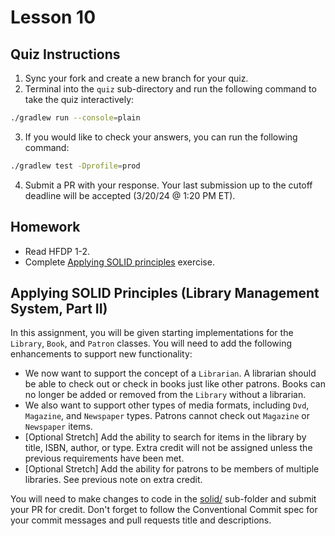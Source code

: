 # Lesson 10

## Quiz Instructions

1. Sync your fork and create a new branch for your quiz.
2. Terminal into the `quiz` sub-directory and run the following command to take the quiz interactively:
```bash
./gradlew run --console=plain
```
3. If you would like to check your answers, you can run the following command:
```bash
./gradlew test -Dprofile=prod
```
4. Submit a PR with your response. Your last submission up to the cutoff deadline will be accepted (3/20/24 @ 1:20 PM ET).

## Homework

* Read HFDP 1-2.
* Complete [Applying SOLID principles](#applying-solid-principles-library-management-system-part-ii) exercise.

## Applying SOLID Principles (Library Management System, Part II)

In this assignment, you will be given starting implementations for the `Library`, `Book`, and `Patron` classes. You will need to add the following enhancements to support new functionality:

* We now want to support the concept of a `Librarian`. A librarian should be able to check out or check in books just like other patrons. Books can no longer be added or removed from the `Library` without a librarian.
* We also want to support other types of media formats, including `Dvd`, `Magazine`, and `Newspaper` types. Patrons cannot check out `Magazine` or `Newspaper` items.
* [Optional Stretch] Add the ability to search for items in the library by title, ISBN, author, or type. Extra credit will not be assigned unless the previous requirements have been met.
* [Optional Stretch] Add the ability for patrons to be members of multiple libraries. See previous note on extra credit.

You will need to make changes to code in the [solid/][solid-folder] sub-folder and submit your PR for credit. Don't forget to follow the Conventional Commit spec for your commit messages and pull requests title and descriptions.

[solid-folder]: ./solid/
